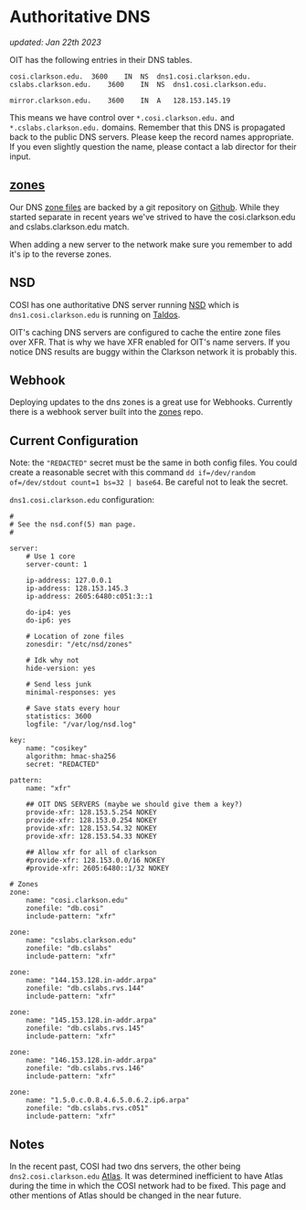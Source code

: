 # Authoritative DNS

_updated: Jan 22th 2023_

OIT has the following entries in their DNS tables. 

```
cosi.clarkson.edu.	3600	IN	NS	dns1.cosi.clarkson.edu.
cslabs.clarkson.edu.	3600	IN	NS	dns1.cosi.clarkson.edu.

mirror.clarkson.edu.	3600	IN	A	128.153.145.19
```

This means we have control over `*.cosi.clarkson.edu.` and `*.cslabs.clarkson.edu.` domains. Remember that this DNS is propagated back to the public DNS servers. Please keep the record names appropriate. If you even slightly question the name, please contact a lab director for their input.

## [zones](https://gitea.cosi.clarkson.edu/COSI_Maintainers/zones)

Our DNS [zone files](https://en.wikipedia.org/wiki/Zone_file) are backed by a git repository on [Github](https://github.com/COSI-Lab/zones). While they started separate in recent years we've strived to have the cosi.clarkson.edu and cslabs.clarkson.edu match.

When adding a new server to the network make sure you remember to add it's ip to the reverse zones.

## NSD

COSI has one authoritative DNS server running [NSD](https://en.wikipedia.org/wiki/NSD) which is `dns1.cosi.clarkson.edu` is running on [Taldos](../infrastructure/servers/taldos.md). 

OIT's caching DNS servers are configured to cache the entire zone files over XFR. That is why we have XFR enabled for OIT's name servers. If you notice DNS results are buggy within the Clarkson network it is probably this.

## Webhook

Deploying updates to the dns zones is a great use for Webhooks. Currently there is a webhook server built into the [zones](https://github.com/COSI-Lab/zones) repo.

## Current Configuration

Note: the `"REDACTED"` secret must be the same in both config files. You could create a reasonable secret with this command `dd if=/dev/random of=/dev/stdout count=1 bs=32 | base64`. Be careful not to leak the secret.

`dns1.cosi.clarkson.edu` configuration:
```
#
# See the nsd.conf(5) man page.
#

server:
	# Use 1 core
	server-count: 1

	ip-address: 127.0.0.1
	ip-address: 128.153.145.3
	ip-address: 2605:6480:c051:3::1

	do-ip4: yes
	do-ip6: yes

	# Location of zone files
	zonesdir: "/etc/nsd/zones"

	# Idk why not
	hide-version: yes

	# Send less junk
	minimal-responses: yes

	# Save stats every hour
	statistics: 3600
	logfile: "/var/log/nsd.log"

key:
	name: "cosikey"
	algorithm: hmac-sha256
	secret: "REDACTED"

pattern:
	name: "xfr"

	## OIT DNS SERVERS (maybe we should give them a key?)
	provide-xfr: 128.153.5.254 NOKEY
	provide-xfr: 128.153.0.254 NOKEY
	provide-xfr: 128.153.54.32 NOKEY
	provide-xfr: 128.153.54.33 NOKEY
	
	## Allow xfr for all of clarkson
	#provide-xfr: 128.153.0.0/16 NOKEY
	#provide-xfr: 2605:6480::1/32 NOKEY

# Zones
zone:
	name: "cosi.clarkson.edu"
	zonefile: "db.cosi"
	include-pattern: "xfr"

zone:
	name: "cslabs.clarkson.edu"
	zonefile: "db.cslabs"
	include-pattern: "xfr"

zone:
	name: "144.153.128.in-addr.arpa"
	zonefile: "db.cslabs.rvs.144"
	include-pattern: "xfr"

zone:
	name: "145.153.128.in-addr.arpa"
	zonefile: "db.cslabs.rvs.145"
	include-pattern: "xfr"

zone:
	name: "146.153.128.in-addr.arpa"
	zonefile: "db.cslabs.rvs.146"
	include-pattern: "xfr"

zone:
	name: "1.5.0.c.0.8.4.6.5.0.6.2.ip6.arpa"
	zonefile: "db.cslabs.rvs.c051"
	include-pattern: "xfr"
```

## Notes

In the recent past, COSI had two dns servers, the other being `dns2.cosi.clarkson.edu` [Atlas](../infrastructure/vms.md#atlas). It was determined inefficient to have Atlas during the time in which the COSI network had to be fixed. This page and other mentions of Atlas should be changed in the near future.
